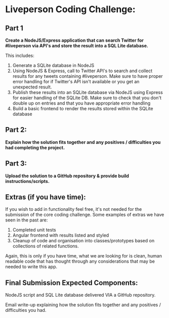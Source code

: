 # Liveperson Coding Challenge:


## Part 1
 
**Create a NodeJS/Express application that can search Twitter for #liveperson via API's and store the result into a SQL Lite database.** 

This includes:

1. Generate a SQLite database in NodeJS
1. Using NodeJS & Express, call to Twitter API's to search and collect results for any tweets containing #liveperson. Make sure to have proper error handling for if Twitter's API isn't available or you get an unexpected result.
1. Publish these results into an SQLite database via NodeJS using Express for easier handling of the SQLite DB. Make sure to check that you don't double up on entries and that you have appropriate error handling
1. Build a basic frontend to render the results stored within the SQLite database
 

## Part 2:
 **Explain how the solution fits together and any positives / difficulties you had completing the project.**

## Part 3:
 **Upload the solution to a GitHub repository & provide build instructions/scripts.**

 

## Extras (if you have time):

If you wish to add in functionality feel free, it's not needed for the submission of the core coding challenge. Some examples of extras we have seen in the past are:

1. Completed unit tests
1. Angular frontend with results listed and styled
1. Cleanup of code and organisation into classes/prototypes based on collections of related functions.

Again, this is only if you have time, what we are looking for is clean, human readable code that has thought through any considerations that may be needed to write this app.

 

 

## Final Submission Expected Components:

NodeJS script and SQL Lite database delivered VIA a GitHub repository.

Email write-up explaining how the solution fits together and any positives / difficulties you had.

 